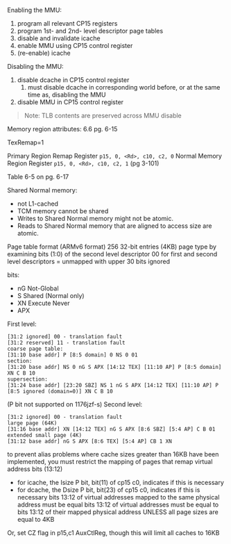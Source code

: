 Enabling the MMU:
1. program all relevant CP15 registers
2. program 1st- and 2nd- level descriptor page tables
3. disable and invalidate icache
4. enable MMU using CP15 control register
5. (re-enable) icache

Disabling the MMU:
1. disable dcache in CP15 control register
	1. must disable dcache in corresponding world before, or at the same time as, disabling the MMU
2. disable MMU in CP15 control register

> Note: TLB contents are preserved across MMU disable

Memory region attributes: 6.6 pg. 6-15

TexRemap=1

Primary Region Remap Register `p15, 0, <Rd>, c10, c2, 0`
Normal Memory Region Register `p15, 0, <Rd>, c10, c2, 1`
(pg 3-101)

Table 6-5 on pg. 6-17

Shared Normal memory:
- not L1-cached
- TCM memory cannot be shared
- Writes to Shared Normal memory might not be atomic.
- Reads to Shared Normal memory that are aligned to access size are atomic.

Page table format (ARMv6 format)
256 32-bit entries (4KB)
page type by examining bits (1:0) of the second level descriptor
00 for first and second level descriptors = unmapped with upper 30 bits ignored

bits:
- nG Not-Global
- S Shared (Normal only)
- XN Execute Never
- APX

First level:
```
[31:2 ignored] 00 - translation fault
[31:2 reserved] 11 - translation fault
coarse page table:
[31:10 base addr] P [8:5 domain] 0 NS 0 01
section:
[31:20 base addr] NS 0 nG S APX [14:12 TEX] [11:10 AP] P [8:5 domain] XN C B 10
supersection:
[31:24 base addr] [23:20 SBZ] NS 1 nG S APX [14:12 TEX] [11:10 AP] P [8:5 ignored (domain=0)] XN C B 10
```
(P bit not supported on 1176jzf-s)
Second level:
```
[31:2 ignored] 00 - translation fault
large page (64K)
[31:16 base addr] XN [14:12 TEX] nG S APX [8:6 SBZ] [5:4 AP] C B 01
extended small page (4K)
[31:12 base addr] nG S APX [8:6 TEX] [5:4 AP] CB 1 XN
```

to prevent alias problems where cache sizes greater than 16KB have been implemented, you must restrict the mapping of pages that remap virtual address bits (13:12)
- for icache, the Isize P bit, bit(11) of cp15 c0, indicates if this is necessary
- for dcache, the Dsize P bit, bit(23) of cp15 c0, indicates if this is necessary
bits 13:12 of virtual addresses mapped to the same physical address must be equal
bits 13:12 of virtual addresses must be equal to bits 13:12 of their mapped physical address UNLESS all page sizes are equal to 4KB

Or, set CZ flag in p15,c1 AuxCtlReg, though this will limit all caches to 16KB

